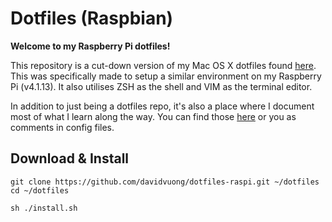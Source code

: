 # Dotfiles (Raspbian)

**Welcome to my Raspberry Pi dotfiles!**

This repository is a cut-down version of my Mac OS X dotfiles found [here](https://github.com/davidvuong/dotfiles). This was specifically made to setup a similar environment on my Raspberry Pi (v4.1.13). It also utilises ZSH as the shell and VIM as the terminal editor.

In addition to just being a dotfiles repo, it's also a place where I document most of what I learn along the way. You can find those [here](https://github.com/davidvuong/dotfiles-raspi/tree/master/docs) or you as comments in config files.

## Download & Install

```
git clone https://github.com/davidvuong/dotfiles-raspi.git ~/dotfiles
cd ~/dotfiles

sh ./install.sh
```

